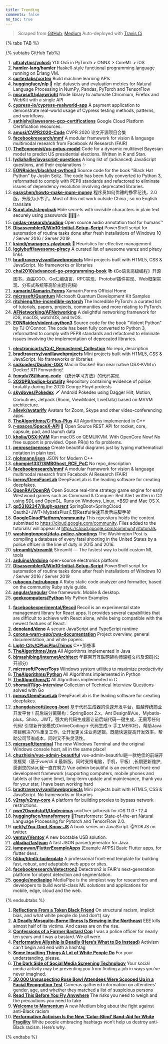 ```yaml
---
title: Trending
comments: false
no_toc: true
---
```


> Scraped from [GitHub](https://github.com/trending), [Medium](https://medium.com/topic/popular)
Auto-deployed with [Travis Ci](https://travis-ci.org/)

{% tabs TAB %}
<!-- tab GitHub -->
{% subtabs GitHub Tab%}
<!-- tab Daily -->
1. [**ultralytics/yolov5**](https://github.com/ultralytics/yolov5)
YOLOv5 in PyTorch > ONNX > CoreML > iOS
2. [**hamler-lang/hamler**](https://github.com/hamler-lang/hamler)
Haskell-style functional programming language running on Erlang VM.
3. [**cortexlabs/cortex**](https://github.com/cortexlabs/cortex)
Build machine learning APIs
4. [**huggingface/nlp**](https://github.com/huggingface/nlp)
🤗 nlp: datasets and evaluation metrics for Natural Language Processing in NumPy, Pandas, PyTorch and TensorFlow
5. [**microsoft/playwright**](https://github.com/microsoft/playwright)
Node library to automate Chromium, Firefox and WebKit with a single API
6. [**cypress-io/cypress-realworld-app**](https://github.com/cypress-io/cypress-realworld-app)
A payment application to demonstrate real-world usage of Cypress testing methods, patterns, and workflows.
7. [**sathishvj/awesome-gcp-certifications**](https://github.com/sathishvj/awesome-gcp-certifications)
Google Cloud Platform Certification resources.
8. [**amusi/CVPR2020-Code**](https://github.com/amusi/CVPR2020-Code)
CVPR 2020 论文开源项目合集
9. [**facebookresearch/mmf**](https://github.com/facebookresearch/mmf)
A modular framework for vision & language multimodal research from Facebook AI Research (FAIR)
10. [**TheEconomist/us-potus-model**](https://github.com/TheEconomist/us-potus-model)
Code for a dynamic multilevel Bayesian model to predict US presidential elections. Written in R and Stan.
11. [**lydiahallie/javascript-questions**](https://github.com/lydiahallie/javascript-questions)
A long list of (advanced) JavaScript questions, and their explanations ✨
12. [**EONRaider/blackhat-python3**](https://github.com/EONRaider/blackhat-python3)
Source code for the book "Black Hat Python" by Justin Seitz. The code has been fully converted to Python 3, reformatted to comply with PEP8 standards and refactored to eliminate issues of dependency resolution involving deprecated libraries.
13. [**easychen/howto-make-more-money**](https://github.com/easychen/howto-make-more-money)
程序员如何优雅的挣零花钱，2.0版，升级为小书了。Most of this not work outside China , so no English translate
14. [**KuroLabs/stegcloak**](https://github.com/KuroLabs/stegcloak)
Hide secrets with invisible characters in plain text securely using passwords 🧙🏻‍♂️⭐
15. [**midas-research/audino**](https://github.com/midas-research/audino)
Open source audio annotation tool for humans™
16. [**Disassembler0/Win10-Initial-Setup-Script**](https://github.com/Disassembler0/Win10-Initial-Setup-Script)
PowerShell script for automation of routine tasks done after fresh installations of Windows 10 / Server 2016 / Server 2019
17. [**ksindi/managers-playbook**](https://github.com/ksindi/managers-playbook)
📖 Heuristics for effective management
18. [**Igglybuff/awesome-piracy**](https://github.com/Igglybuff/awesome-piracy)
A curated list of awesome warez and piracy links
19. [**bradtraversy/vanillawebprojects**](https://github.com/bradtraversy/vanillawebprojects)
Mini projects built with HTML5, CSS & JavaScript. No frameworks or libraries
20. [**chai2010/advanced-go-programming-book**](https://github.com/chai2010/advanced-go-programming-book)
📚 《Go语言高级编程》开源图书，涵盖CGO、Go汇编语言、RPC实现、Protobuf插件实现、Web框架实现、分布式系统等高阶主题(完稿)
21. [**xamarin/Xamarin.Forms**](https://github.com/xamarin/Xamarin.Forms)
Xamarin.Forms Official Home
22. [**microsoft/Quantum**](https://github.com/microsoft/Quantum)
Microsoft Quantum Development Kit Samples
23. [**ritchieng/the-incredible-pytorch**](https://github.com/ritchieng/the-incredible-pytorch)
The Incredible PyTorch: a curated list of tutorials, papers, projects, communities and more relating to PyTorch.
24. [**AFNetworking/AFNetworking**](https://github.com/AFNetworking/AFNetworking)
A delightful networking framework for iOS, macOS, watchOS, and tvOS.
25. [**EONRaider/violent-python3**](https://github.com/EONRaider/violent-python3)
Source code for the book "Violent Python" by TJ O'Connor. The code has been fully converted to Python 3, reformatted to comply with PEP8 standards and refactored to eliminate issues involving the implementation of deprecated libraries.
<!-- endtab -->
<!-- tab Weekly -->
1. [**electronicarts/CnC_Remastered_Collection**](https://github.com/electronicarts/CnC_Remastered_Collection)
No repo_description
2. [**bradtraversy/vanillawebprojects**](https://github.com/bradtraversy/vanillawebprojects)
Mini projects built with HTML5, CSS & JavaScript. No frameworks or libraries
3. [**sickcodes/Docker-OSX**](https://github.com/sickcodes/Docker-OSX)
Mac in Docker! Run near native OSX-KVM in Docker! X11 Forwarding!
4. [**fengdu78/lihang-code**](https://github.com/fengdu78/lihang-code)
《统计学习方法》的代码实现
5. [**2020PB/police-brutality**](https://github.com/2020PB/police-brutality)
Repository containing evidence of police brutality during the 2020 George Floyd protests
6. [**skydoves/Pokedex**](https://github.com/skydoves/Pokedex)
🗡️ Android Pokedex using Dagger Hilt, Motion, Coroutines, Jetpack (Room, ViewModel, LiveData) based on MVVM architecture.
7. [**alievk/avatarify**](https://github.com/alievk/avatarify)
Avatars for Zoom, Skype and other video-conferencing apps.
8. [**TheAlgorithms/C-Plus-Plus**](https://github.com/TheAlgorithms/C-Plus-Plus)
All Algorithms implemented in C++
9. [**r-spacex/SpaceX-API**](https://github.com/r-spacex/SpaceX-API)
🚀 Open Source REST API for rocket, core, capsule, pad, and launch data
10. [**kholia/OSX-KVM**](https://github.com/kholia/OSX-KVM)
Run macOS on QEMU/KVM. With OpenCore Now! No free support is provided. Open PR(s) to fix problems.
11. [**penrose/penrose**](https://github.com/penrose/penrose)
Create beautiful diagrams just by typing mathematical notation in plain text.
12. [**nlohmann/json**](https://github.com/nlohmann/json)
JSON for Modern C++
13. [**chompie1337/SMBGhost_RCE_PoC**](https://github.com/chompie1337/SMBGhost_RCE_PoC)
No repo_description
14. [**facebookresearch/mmf**](https://github.com/facebookresearch/mmf)
A modular framework for vision & language multimodal research from Facebook AI Research (FAIR)
15. [**iperov/DeepFaceLab**](https://github.com/iperov/DeepFaceLab)
DeepFaceLab is the leading software for creating deepfakes.
16. [**OpenRA/OpenRA**](https://github.com/OpenRA/OpenRA)
Open Source real-time strategy game engine for early Westwood games such as Command & Conquer: Red Alert written in C# using SDL and OpenGL. Runs on Windows, Linux, *BSD and Mac OS X.
17. [**qq53182347/liugh-parent**](https://github.com/qq53182347/liugh-parent)
SpringBoot+SpringCloud Oauth2+JWT+MybatisPlus实现Restful快速开发后端脚手架
18. [**GoogleCloudPlatform/community**](https://github.com/GoogleCloudPlatform/community)
This repository holds the content submitted to https://cloud.google.com/community. Files added to the tutorials/ will appear at https://cloud.google.com/community/tutorials.
19. [**washingtonpost/data-police-shootings**](https://github.com/washingtonpost/data-police-shootings)
The Washington Post is compiling a database of every fatal shooting in the United States by a police officer in the line of duty in 2015 and 2016.
20. [**streamlit/streamlit**](https://github.com/streamlit/streamlit)
Streamlit — The fastest way to build custom ML tools
21. [**arduino/Arduino**](https://github.com/arduino/Arduino)
open-source electronics platform
22. [**Disassembler0/Win10-Initial-Setup-Script**](https://github.com/Disassembler0/Win10-Initial-Setup-Script)
PowerShell script for automation of routine tasks done after fresh installations of Windows 10 / Server 2016 / Server 2019
23. [**rubocop-hq/rubocop**](https://github.com/rubocop-hq/rubocop)
A Ruby static code analyzer and formatter, based on the community Ruby style guide.
24. [**angular/angular**](https://github.com/angular/angular)
One framework. Mobile & desktop.
25. [**geekcomputers/Python**](https://github.com/geekcomputers/Python)
My Python Examples
<!-- endtab -->
<!-- tab Monthly -->
1. [**facebookexperimental/Recoil**](https://github.com/facebookexperimental/Recoil)
Recoil is an experimental state management library for React apps. It provides several capabilities that are difficult to achieve with React alone, while being compatible with the newest features of React.
2. [**denoland/deno**](https://github.com/denoland/deno)
A secure JavaScript and TypeScript runtime
3. [**corona-warn-app/cwa-documentation**](https://github.com/corona-warn-app/cwa-documentation)
Project overview, general documentation, and white papers.
4. [**Light-City/CPlusPlusThings**](https://github.com/Light-City/CPlusPlusThings)
C++那些事
5. [**TheAlgorithms/Java**](https://github.com/TheAlgorithms/Java)
All Algorithms implemented in Java
6. [**bjmashibing/InternetArchitect**](https://github.com/bjmashibing/InternetArchitect)
年薪百万互联网架构师课程文档及源码(公开部分)
7. [**microsoft/PowerToys**](https://github.com/microsoft/PowerToys)
Windows system utilities to maximize productivity
8. [**TheAlgorithms/Python**](https://github.com/TheAlgorithms/Python)
All Algorithms implemented in Python
9. [**TheAlgorithms/C**](https://github.com/TheAlgorithms/C)
All Algorithms implemented in C
10. [**shomali11/go-interview**](https://github.com/shomali11/go-interview)
Collection of Technical Interview Questions solved with Go
11. [**iperov/DeepFaceLab**](https://github.com/iperov/DeepFaceLab)
DeepFaceLab is the leading software for creating deepfakes.
12. [**zhangdaiscott/jeecg-boot**](https://github.com/zhangdaiscott/jeecg-boot)
基于代码生成器的快速开发平台，超越传统商业开发平台！前后端分离架构：SpringBoot 2.x，Ant Design&Vue，Mybatis-plus，Shiro，JWT。强大的代码生成器让前后端代码一键生成，无需写任何代码! 引领新开发模式(OnlineCoding-> 代码生成-> 手工MERGE)，帮助Java项目解决70%重复工作，让开发更关注业务逻辑，既能快速提高开发效率，帮助公司节省成本，同时又不失灵活性。
13. [**microsoft/terminal**](https://github.com/microsoft/terminal)
The new Windows Terminal and the original Windows console host, all in the same place!
14. [**chuzhixin/vue-admin-beautiful**](https://github.com/chuzhixin/vue-admin-beautiful)
vue-admin-beautiful是一款绝佳的前端开发框架（基于vue/cli 4 最新版，同时支持电脑，手机，平板）,长期更新维护,感谢您的star,我一直在努力 Vue admin beautiful is an excellent front-end development framework (supporting computers, mobile phones and tablets at the same time), long-term update and maintenance, thank you for your star, I have been working hard
15. [**bradtraversy/vanillawebprojects**](https://github.com/bradtraversy/vanillawebprojects)
Mini projects built with HTML5, CSS & JavaScript. No frameworks or libraries
16. [**v2ray/v2ray-core**](https://github.com/v2ray/v2ray-core)
A platform for building proxies to bypass network restrictions.
17. [**pwn20wndstuff/Undecimus**](https://github.com/pwn20wndstuff/Undecimus)
unc0ver jailbreak for iOS 11.0 - 12.4
18. [**huggingface/transformers**](https://github.com/huggingface/transformers)
🤗Transformers: State-of-the-art Natural Language Processing for Pytorch and TensorFlow 2.0.
19. [**getify/You-Dont-Know-JS**](https://github.com/getify/You-Dont-Know-JS)
A book series on JavaScript. @YDKJS on twitter.
20. [**ventoy/Ventoy**](https://github.com/ventoy/Ventoy)
A new bootable USB solution.
21. [**alibaba/fastjson**](https://github.com/alibaba/fastjson)
A fast JSON parser/generator for Java.
22. [**iampawan/FlutterExampleApps**](https://github.com/iampawan/FlutterExampleApps)
[Example APPS] Basic Flutter apps, for flutter devs.
23. [**h5bp/html5-boilerplate**](https://github.com/h5bp/html5-boilerplate)
A professional front-end template for building fast, robust, and adaptable web apps or sites.
24. [**facebookresearch/detectron2**](https://github.com/facebookresearch/detectron2)
Detectron2 is FAIR's next-generation platform for object detection and segmentation.
25. [**google/mediapipe**](https://github.com/google/mediapipe)
MediaPipe is the simplest way for researchers and developers to build world-class ML solutions and applications for mobile, edge, cloud and the web.
<!-- endtab -->
{% endsubtabs %}
<!-- endtab -->
<!-- tab Medium -->
1. [**Reflections From a Token Black Friend**](https://humanparts.medium.com/reflections-from-a-token-black-friend-2f1ea522d42d?source=topic_page---------------------------20)
On structural racism, implicit bias, and what white people do (and don’t) say
2. [**A Deadly Mosquito-Borne Illness Is Brewing in the Northeast**](https://onezero.medium.com/a-deadly-mosquito-borne-illness-is-brewing-in-the-northeast-d3283c71c6a0?source=topic_page---------0------------------1)
EEE kills almost half of its victims. And cases are on the rise.
3. [**Confessions of a Former Bastard Cop**](https://medium.com/@OfcrACab/confessions-of-a-former-bastard-cop-bb14d17bc759?source=topic_page---------1------------------1)
I was a police officer for nearly ten years and I was a bastard. We all were.
4. [**Performative Allyship Is Deadly (Here’s What to Do Instead)**](https://forge.medium.com/performative-allyship-is-deadly-c900645d9f1f?source=topic_page---------2------------------1)
Activism can’t begin and end with a hashtag
5. [**Some Insulting Things A Lot of White People Do**](https://medium.com/marleyisms/some-insulting-things-a-lot-of-white-people-do-ce4053296cb6?source=topic_page---------4------------------1)
For your understanding, please.
6. [**The Dark Side of Social Media Screening Technology**](https://medium.com/@alexmarcus/the-dark-side-of-social-media-screening-technology-bd6f70da1d0b?source=topic_page---------5------------------1)
Your social media activity may be preventing you from finding a job in ways you’ve never imagined.
7. [**30,000 Unsuspecting Rose Bowl Attendees Were Scooped Up in a Facial Recognition Test**](https://onezero.medium.com/90-000-unsuspecting-rose-bowl-attendees-were-scooped-up-in-a-facial-recognition-test-18c843909858?source=topic_page---------6------------------1)
Cameras gathered information on attendees’ gender, age, and whether they matched a list of suspicious persons
8. [**Read This Before You Fly Anywhere**](https://elemental.medium.com/read-this-before-you-fly-anywhere-c39df8e2fc19?source=topic_page---------7------------------1)
The risks you need to weigh and the precautions you need to take
9. [**Welcome to Momentum**](https://momentum.medium.com/im-tired-c678ba1bcca1?source=topic_page---------8------------------1)
A new Medium blog about the fight against anti-Black racism
10. [**Performative Activism Is the New ‘Color-Blind’ Band-Aid for White Fragility**](https://zora.medium.com/performative-activism-is-the-new-color-blind-band-aid-for-white-fragility-358e2820a4e1?source=topic_page---------9------------------1)
White people embracing hashtags won’t help us destroy anti-Black racism. Here’s why.
<!-- endtab -->
{% endtabs %}
